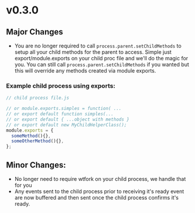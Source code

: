 # v0.3.0

## Major Changes
- You are no longer required to call `process.parent.setChildMethods` to setup all your child methods
  for the parent to access. Simple just export/module.exports on your child proc file and we'll do
  the magic for you. You can still call `process.parent.setChildMethods` if you wanted but this will
  override any methods created via  module exports.
  
### Example child process using exports:
```javascript
// child process file.js

// or module.exports.simples = function( ...
// or export default function simples(...
// or export default { ...object with methods }
// or export default new MyChildHelperClass();
module.exports = {
  someMethod(){},
  someOtherMethod(){},
};
```

## Minor Changes:
- No longer need to require wtfork on your child process, we handle that for you
- Any events sent to the child process prior to receiving it's ready event are now buffered and
  then sent once the child process confirms it's ready.
